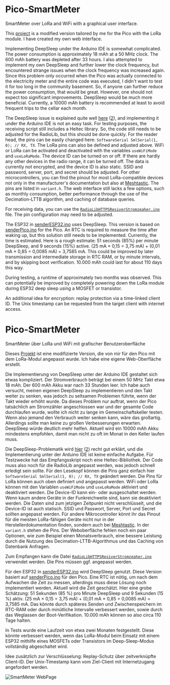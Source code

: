 # Pico-SmartMeter

SmartMeter over LoRa and WiFi with a graphical user interface.

This [project](https://www.ploesch.de/index.php?side=g-electricmeter) is a modified version tailored by me for the Pico with the LoRa module. I have created my own web interface.

Implementing DeepSleep under the Arduino IDE is somewhat complicated. The power consumption is approximately 18 mAh at a 50 MHz clock. The 600 mAh battery was depleted after 33 hours. I also attempted to implement my own DeepSleep and further lower the clock frequency, but encountered strange issues when the clock frequency was increased again. Since this problem only occurred when the Pico was actually connected to the electricity meter and the entire code was executed, I didn't want to test it for too long in the community basement. So, if anyone can further reduce the power consumption, that would be great. However, one should not expect too significant improvements. DeepSleep would be much more beneficial. Currently, a 10000 mAh battery is recommended at least to avoid frequent trips to the cellar each month.

The DeepSleep issue is explained quite well [here](https://github.com/earlephilhower/arduino-pico/issues/345) ([2](https://github.com/earlephilhower/arduino-pico/discussions/1544)), and implementing it under the Arduino IDE is not an easy task. For testing purposes, the receiving script still includes a Heltec library. So, the code still needs to be adjusted for the RadioLib, but this should be done quickly. For the reader head, the pins can be easily changed here: `SoftwareSerial SmlSerial(1, 0); // RX, TX`. The LoRa pins can also be defined and adjusted above. WiFi or LoRa can be activated and deactivated with the variables `useWiFiMode` and `useLoRaMode`. The device ID can be turned on or off. If there are hardly any other devices in the radio range, it can be turned off. The data is currently not encrypted, and the device ID is also static. SSID and password, server, port, and secret should be adjusted. For other microcontrollers, you can find the pinout for most LoRa-compatible devices not only in the manufacturer's documentation but also at [Meshtastic](https://github.com/meshtastic/firmware/blob/master/variants/). The pins are listed in `variant.h`. The web interface still lacks a few options, such as monthly consumption, better performance through the use of the Decimation-LTTB algorithm, and caching of database queries.

For receiving data, you can use the [`RadioLibHTTPSResiverStromzeaher.ino`](https://github.com/JanisPlayer/Pico-SmartMeter/blob/main/RadioLibHTTPSResiverStromzeaher.ino) file. The pin configuration may need to be adjusted.

The ESP32 in [senderESP32.ino](https://github.com/JanisPlayer/Pico-SmartMeter/blob/main/senderESP32.ino) uses DeepSleep. This version is based on [senderPico.ino](https://github.com/JanisPlayer/Pico-SmartMeter/blob/main/senderPico.ino) for the Pico. An RTC is required to measure the time after waking up, but this solution still needs to be implemented. Currently, the time is estimated. Here is a rough estimate: 51 seconds (85%) per minute DeepSleep, and 9 seconds (15%) active. (25 mA × 0,15 = 3,75 mA) + (0,01 mA × 0,85 = 0,0085 mA) = 3,7585 mA. This could be improved by later transmission and intermediate storage in RTC RAM, or by minute intervals, and by skipping boot verification. 10.000 mAh could last for about 110 days this way.

During testing, a runtime of approximately two months was observed. This can potentially be improved by completely powering down the LoRa module during ESP32 deep sleep using a MOSFET or transistor.

An additional idea for encryption: replay protection via a time-linked client ID. The Unix timestamp can be requested from the target client with internet access.

# Pico-SmartMeter

SmartMeter über LoRa und WiFi mit grafischer Benutzeroberfläche

Dieses [Projekt](https://www.ploesch.de/index.php?side=g-electricmeter) ist eine modifizierte Version, die von mir für den Pico mit dem LoRa-Modul angepasst wurde. Ich habe eine eigene Web-Oberfläche erstellt.

Die Implementierung von DeepSleep unter der Arduino IDE gestaltet sich etwas kompliziert. Der Stromverbrauch beträgt bei einem 50 MHz Takt etwa 18 mAh. Der 600 mAh Akku war nach 33 Stunden leer. Ich habe auch versucht, meinen eigenen DeepSleep zu implementieren und den Takt weiter zu senken, was jedoch zu seltsamen Problemen führte, wenn der Takt wieder erhöht wurde. Da dieses Problem nur auftrat, wenn der Pico tatsächlich am Stromzähler angeschlossen war und der gesamte Code durchlaufen wurde, wollte ich nicht zu lange im Gemeinschaftskeller testen. Wenn also jemand den Verbrauch weiter senken kann, wäre das großartig. Allerdings sollte man keine zu großen Verbesserungen erwarten. DeepSleep würde deutlich mehr helfen. Aktuell wird ein 10000 mAh Akku mindestens empfohlen, damit man nicht zu oft im Monat in den Keller laufen muss.

Die DeepSleep-Problematik wird [hier](https://github.com/earlephilhower/arduino-pico/issues/345) ([2](https://github.com/earlephilhower/arduino-pico/discussions/1544)) recht gut erklärt, und die Implementierung unter der Arduino IDE ist keine einfache Aufgabe. Für Testzwecke hat das Empfangsskript noch eine Heltec-Bibliothek. Der Code muss also noch für die RadioLib angepasst werden, was jedoch schnell erledigt sein sollte. Für den Lesekopf können die Pins ganz einfach hier `SoftwareSerial SmlSerial(1, 0); // RX, TX` geändert werden. Die Pins für LoRa können auch oben definiert und angepasst werden. WiFi oder LoRa können mit den Variablen `useWiFiMode` und `useLoRaMode` aktiviert und deaktiviert werden. Die Device-ID kann ein- oder ausgeschaltet werden. Wenn kaum andere Geräte in der Funkreichweite sind, kann sie deaktiviert werden. Die Daten sind zum jetzigen Zeitpunkt nicht verschlüsselt, und die Device-ID ist auch statisch. SSID und Passwort, Server, Port und Secret sollten angepasst werden. Für andere Mikrocontroller könnt ihr das Pinout für die meisten LoRa-fähigen Geräte nicht nur in der Herstellerdokumentation finden, sondern auch bei [Meshtastic](https://github.com/meshtastic/firmware/blob/master/variants/). In der `variant.h` stehen die Pins. Der Weboberfläche fehlen noch ein paar Optionen, wie zum Beispiel einen Monatsverbrauch, eine bessere Leistung durch die Nutzung des Decimation-LTTB-Algorithmus und das Caching von Datenbank Anfragen.

Zum Empfangen kann die Datei [`RadioLibHTTPSResiverStromzeaher.ino`](https://github.com/JanisPlayer/Pico-SmartMeter/blob/main/RadioLibHTTPSResiverStromzeaher.ino) verwendet werden. Die Pins müssen ggf. angepasst werden.

Für den ESP32 in [senderESP32.ino](https://github.com/JanisPlayer/Pico-SmartMeter/blob/main/senderESP32.ino) wird DeepSleep genutzt. Diese Version basiert auf [senderPico.ino](https://github.com/JanisPlayer/Pico-SmartMeter/blob/main/senderPico.ino) für den Pico. Eine RTC ist nötig, um nach dem Aufwachen die Zeit zu messen, allerdings muss diese Lösung noch implementiert werden. Aktuell wird die Zeit geschätzt. Hier eine grobe Schätzung: 51 Sekunden (85 %) pro Minute DeepSleep und 9 Sekunden (15 %) aktiv. (25 mA × 0,15 = 3,75 mA) + (0,01 mA × 0,85 = 0,0085 mA) = 3,7585 mA. Das könnte durch späteres Senden und Zwischenspeichern im RTC-RAM oder durch minütliche Intervalle verbessert werden, sowie durch das Weglassen der Boot-Verifikation. 10.000 mAh können so also circa 110 Tage halten.

In Tests wurde eine Laufzeit von etwa zwei Monaten festgestellt. Diese könnte verbessert werden, wenn das LoRa-Modul beim Einsatz mit einem ESP32 mithilfe eines MOSFETs oder Transistors im Deep-Sleep-Modus vollständig abgeschaltet wird.

Idee zusätzlich zur Verschlüsselung: Replay-Schutz über zeitverknüpfte Client-ID. Der Unix-Timestamp kann vom Ziel-Client mit Internetzugang angefordert werden.

![SmartMeter WebPage](https://github.com/JanisPlayer/Pico-SmartMeter/assets/54918417/dcb32c20-5dc7-4233-99b6-c9854a775582)
